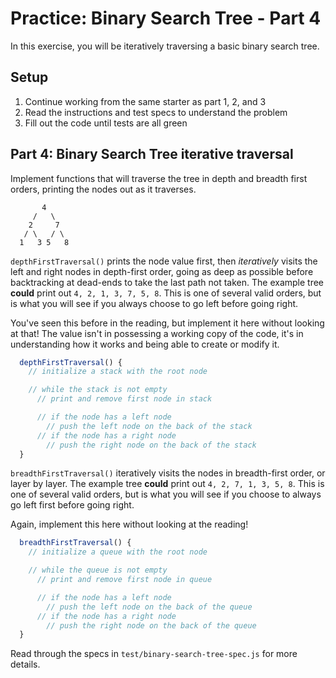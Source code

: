 # Practice: Binary Search Tree - Part 4

In this exercise, you will be iteratively traversing a basic binary search tree.

## Setup

1. Continue working from the same starter as part 1, 2, and 3
2. Read the instructions and test specs to understand the problem
3. Fill out the code until tests are all green

## Part 4: Binary Search Tree iterative traversal

Implement functions that will traverse the tree in depth and breadth first orders,
printing the nodes out as it traverses.

```plaintext
       4
     /   \
    2     7
   / \   / \
  1   3 5   8
```

`depthFirstTraversal()` prints the node value first, then _iteratively_ visits
the left and right nodes in depth-first order, going as deep as possible before
backtracking at dead-ends to take the last path not taken. The example tree
**could** print out `4, 2, 1, 3, 7, 5, 8`. This is one of several valid orders,
but is what you will see if you always choose to go left before going right.

You've seen this before in the reading, but implement it here without looking
at that!  The value isn't in possessing a working copy of the code, it's in
understanding how it works and being able to create or modify it.

```javascript
  depthFirstTraversal() {
    // initialize a stack with the root node

    // while the stack is not empty
      // print and remove first node in stack

      // if the node has a left node
        // push the left node on the back of the stack
      // if the node has a right node
        // push the right node on the back of the stack
  }
```

`breadthFirstTraversal()` iteratively visits the nodes in breadth-first order,
or layer by layer. The example tree **could** print out `4, 2, 7, 1, 3, 5, 8`.
This is one of several valid orders, but is what you will see if you choose to
always go left first before going right.

Again, implement this here without looking at the reading!

```javascript
  breadthFirstTraversal() {
    // initialize a queue with the root node

    // while the queue is not empty
      // print and remove first node in queue

      // if the node has a left node
        // push the left node on the back of the queue
      // if the node has a right node
        // push the right node on the back of the queue
  }
```

Read through the specs in `test/binary-search-tree-spec.js` for more details.
